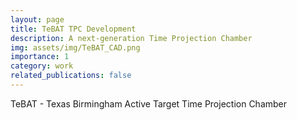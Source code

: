 ```yaml
---
layout: page
title: TeBAT TPC Development
description: A next-generation Time Projection Chamber
img: assets/img/TeBAT_CAD.png
importance: 1
category: work
related_publications: false
---
```


TeBAT - Texas Birmingham Active Target Time Projection Chamber
